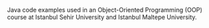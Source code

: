 Java code examples used in an Object-Oriented Programming (OOP) course at Istanbul Sehir University and Istanbul Maltepe University.
